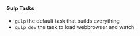 #### Gulp Tasks

- `gulp` the default task that builds everything
- `gulp dev` the task to load webbrowser and watch